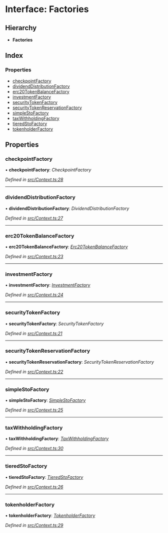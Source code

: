 # Interface: Factories

## Hierarchy

* **Factories**

## Index

### Properties

* [checkpointFactory](_context_.factories.md#checkpointfactory)
* [dividendDistributionFactory](_context_.factories.md#dividenddistributionfactory)
* [erc20TokenBalanceFactory](_context_.factories.md#erc20tokenbalancefactory)
* [investmentFactory](_context_.factories.md#investmentfactory)
* [securityTokenFactory](_context_.factories.md#securitytokenfactory)
* [securityTokenReservationFactory](_context_.factories.md#securitytokenreservationfactory)
* [simpleStoFactory](_context_.factories.md#simplestofactory)
* [taxWithholdingFactory](_context_.factories.md#taxwithholdingfactory)
* [tieredStoFactory](_context_.factories.md#tieredstofactory)
* [tokenholderFactory](_context_.factories.md#tokenholderfactory)

## Properties

###  checkpointFactory

• **checkpointFactory**: *CheckpointFactory*

*Defined in [src/Context.ts:28](https://github.com/PolymathNetwork/polymath-sdk/blob/550676f/src/Context.ts#L28)*

___

###  dividendDistributionFactory

• **dividendDistributionFactory**: *DividendDistributionFactory*

*Defined in [src/Context.ts:27](https://github.com/PolymathNetwork/polymath-sdk/blob/550676f/src/Context.ts#L27)*

___

###  erc20TokenBalanceFactory

• **erc20TokenBalanceFactory**: *[Erc20TokenBalanceFactory](../classes/_entities_factories_erc20tokenbalancefactory_.erc20tokenbalancefactory.md)*

*Defined in [src/Context.ts:23](https://github.com/PolymathNetwork/polymath-sdk/blob/550676f/src/Context.ts#L23)*

___

###  investmentFactory

• **investmentFactory**: *[InvestmentFactory](../classes/_entities_factories_investmentfactory_.investmentfactory.md)*

*Defined in [src/Context.ts:24](https://github.com/PolymathNetwork/polymath-sdk/blob/550676f/src/Context.ts#L24)*

___

###  securityTokenFactory

• **securityTokenFactory**: *SecurityTokenFactory*

*Defined in [src/Context.ts:21](https://github.com/PolymathNetwork/polymath-sdk/blob/550676f/src/Context.ts#L21)*

___

###  securityTokenReservationFactory

• **securityTokenReservationFactory**: *SecurityTokenReservationFactory*

*Defined in [src/Context.ts:22](https://github.com/PolymathNetwork/polymath-sdk/blob/550676f/src/Context.ts#L22)*

___

###  simpleStoFactory

• **simpleStoFactory**: *[SimpleStoFactory](../classes/_entities_factories_simplestofactory_.simplestofactory.md)*

*Defined in [src/Context.ts:25](https://github.com/PolymathNetwork/polymath-sdk/blob/550676f/src/Context.ts#L25)*

___

###  taxWithholdingFactory

• **taxWithholdingFactory**: *[TaxWithholdingFactory](../classes/_entities_factories_taxwithholdingfactory_.taxwithholdingfactory.md)*

*Defined in [src/Context.ts:30](https://github.com/PolymathNetwork/polymath-sdk/blob/550676f/src/Context.ts#L30)*

___

###  tieredStoFactory

• **tieredStoFactory**: *[TieredStoFactory](../classes/_entities_factories_tieredstofactory_.tieredstofactory.md)*

*Defined in [src/Context.ts:26](https://github.com/PolymathNetwork/polymath-sdk/blob/550676f/src/Context.ts#L26)*

___

###  tokenholderFactory

• **tokenholderFactory**: *[TokenholderFactory](../classes/_entities_factories_tokenholderfactory_.tokenholderfactory.md)*

*Defined in [src/Context.ts:29](https://github.com/PolymathNetwork/polymath-sdk/blob/550676f/src/Context.ts#L29)*
